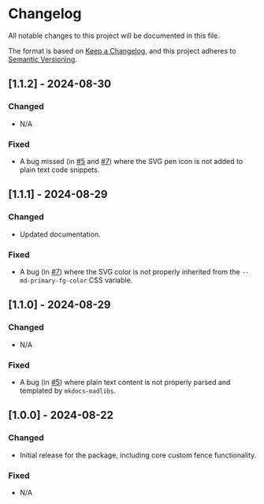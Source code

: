 # Changelog

All notable changes to this project will be documented in this file.

The format is based on [Keep a Changelog](https://keepachangelog.com/en/1.0.0/),
and this project adheres to [Semantic Versioning](https://semver.org/spec/v2.0.0.html).

## [1.1.2] - 2024-08-30
### Changed
- N/A

### Fixed
- A bug missed (in [#5](https://github.com/samgaudet/mkdocs-madlibs/issues/5) and [#7](https://github.com/samgaudet/mkdocs-madlibs/issues/7)) where the SVG pen icon is not added to plain text code snippets.

## [1.1.1] - 2024-08-29
### Changed
- Updated documentation.

### Fixed
- A bug (in [#7](https://github.com/samgaudet/mkdocs-madlibs/issues/7)) where the SVG color is not properly inherited from the `--md-primary-fg-color` CSS variable.

## [1.1.0] - 2024-08-29
### Changed
- N/A

### Fixed
- A bug (in [#5](https://github.com/samgaudet/mkdocs-madlibs/issues/5)) where plain text content is not properly parsed and templated by `mkdocs-madlibs`.

## [1.0.0] - 2024-08-22
### Changed
- Initial release for the package, including core custom fence functionality.

### Fixed
- N/A
